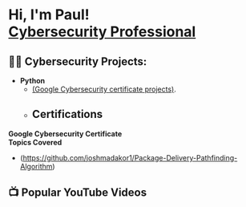 <h1>Hi, I'm Paul! <br/><a href="https://www.linkedin.com/in/paul-powell-4a11281a2/">Cybersecurity Professional</a></h1>

<h2>👨‍💻 Cybersecurity Projects:</h2>


- <b>Python</b>
  - [(Google Cybersecurity certificate projects)](https://github.com/paulpowell365/GoogleCybersecurityCertificate).
  - <h2>Certifications</h2>
<b>Google Cybersecurity Certificate</b>  
<b>Topics Covered</b>
 -   (https://github.com/joshmadakor1/Package-Delivery-Pathfinding-Algorithm)


<h2>📺 Popular YouTube Videos</h2>

